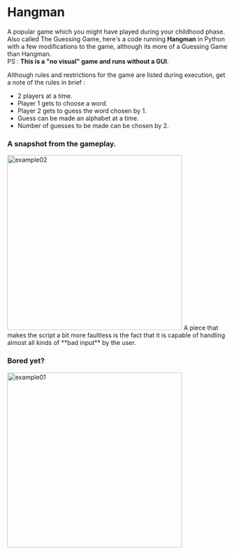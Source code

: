 # Hangman
A popular game which you might have played during your childhood phase.  
Also called The Guessing Game, here's a code running **Hangman** in Python with a few modifications to the game, although its more of a Guessing Game than Hangman.  
PS : **This is a "no visual" game and runs without a GUI**.  


Although rules and restrictions for the game are listed during execution, get a note of the rules in brief :  
* 2 players at a time.  
* Player 1 gets to choose a word.  
* Player 2 gets to guess the word chosen by 1.  
* Guess can be made an alphabet at a time.  
* Number of guesses to be made can be chosen by 2.
  
### A snapshot from the gameplay.
<img width="400" alt="example02" src="https://user-images.githubusercontent.com/74072261/110207652-f717bc00-7eaa-11eb-80d7-39159dfad3cd.PNG">
A piece that makes the script a bit more faultless is the fact that it is capable of handling almost all kinds of **bad input** by the user.  
  
### Bored yet? 
<img width="400" alt="example01" src="https://user-images.githubusercontent.com/74072261/110207713-583f8f80-7eab-11eb-980c-5cafa232ece7.PNG">
